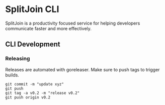 # SplitJoin CLI
SplitJoin is a productivity focused service for helping developers communicate faster and more effectively.

## CLI Development
### Releasing
Releases are automated with goreleaser. Make sure to push tags to trigger builds.

```
git commit -m "update xyz"
git push
git tag -a v0.2 -m "release v0.2"
git push origin v0.2
```